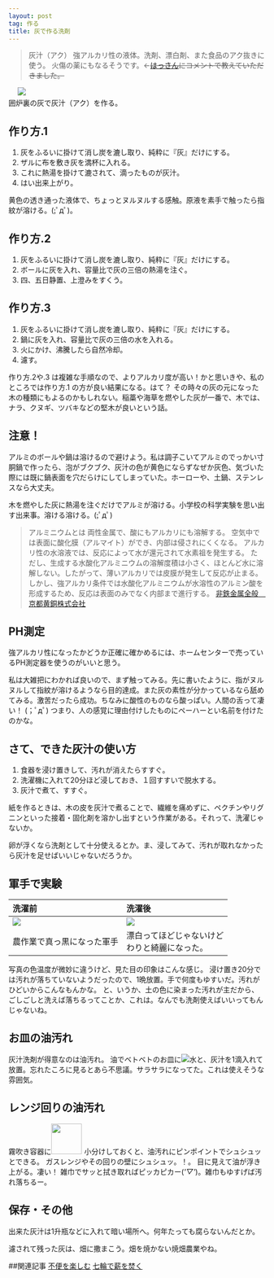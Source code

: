 ```yaml
---
layout: post
tag: 作る
title: 灰で作る洗剤
---
```


> 灰汁（アク）
> 強アルカリ性の液体。洗剤、漂白剤、また食品のアク抜きに使う。
> 火傷の薬にもなるそうです。←<s><a href="#IDComment1045563806">はっさん</a>にコメントで教えていただきました。</s>

　
![](https://kobapan.com/f/14064907143_d0d5254946.jpg)  
囲炉裏の灰で灰汁（アク）を作る。

## 作り方.1
1. 灰をふるいに掛けて消し炭を漉し取り、純粋に『灰』だけにする。
2. ザルに布を敷き灰を満杯に入れる。
3. これに熱湯を掛けて漉されて、滴ったものが灰汁。
4. はい出来上がり。

黄色の透き通った液体で、ちょっとヌルヌルする感触。原液を素手で触ったら指紋が溶ける。(;ﾟдﾟ)。

## 作り方.2
1. 灰をふるいに掛けて消し炭を漉し取り、純粋に『灰』だけにする。
2. ボールに灰を入れ、容量比で灰の三倍の熱湯を注ぐ。
3. 四、五日静置、上澄みをすくう。

## 作り方.3
1. 灰をふるいに掛けて消し炭を漉し取り、純粋に『灰』だけにする。
2. 鍋に灰を入れ、容量比で灰の三倍の水を入れる。
3. 火にかけ、沸騰したら自然冷却。
4. 濾す。

作り方.2や.3 は複雑な手順なので、よりアルカリ度が高い！かと思いきや、私のところでは作り方.1 の方が良い結果になる。はて？ その時々の灰の元になった木の種類にもよるのかもしれない。稲藁や海草を燃やした灰が一番で、木では、ナラ、クヌギ、ツバキなどの堅木が良いという話。

## 注意！
アルミのボールや鍋は溶けるので避けよう。私は調子こいてアルミのでっかい寸胴鍋で作ったら、泡がブクブク、灰汁の色が黄色にならずなぜか灰色、気づいた際には既に鍋表面を穴だらけにしてしまっていた。ホーローや、土鍋、ステンレスなら大丈夫。

木を燃やした灰に熱湯を注ぐだけでアルミが溶ける。小学校の科学実験を思い出す出来事。溶ける溶ける。(;ﾟдﾟ)
> アルミニウムとは
> 両性金属で、酸にもアルカリにも溶解する。
> 空気中では表面に酸化膜（アルマイト）ができ、内部は侵されにくくなる。
> アルカリ性の水溶液では、反応によって水が還元されて水素祖を発生する。
> ただし、生成する水酸化アルミニウムの溶解度積は小さく、ほとんど水に溶解しない。したがって、薄いアルカリでは皮膜が発生して反応が止まる。
> しかし、強アルカリ条件では水酸化アルミニウムが水溶性のアルミン酸を形成するため、反応は表面のみでなく内部まで進行する。
> [非鉄金属全般　京都黄銅株式会社](http://kyoto-oudou.co.jp/contents2.html)



## PH測定

強アルカリ性になったかどうか正確に確かめるには、ホームセンターで売っているPH測定器を使うのがいいと思う。

私は大雑把にわかれば良いので、まず触ってみる。先に書いたように、指がヌルヌルして指紋が溶けるようなら目的達成。また灰の素性が分かっているなら舐めてみる。激苦だったら成功。ちなみに酸性のものなら酸っぱい。人間の舌って凄い！ (；ﾟдﾟ) つまり、人の感覚に理由付けしたものにペーハーとい名前を付けたのかな。


## さて、できた灰汁の使い方
1. 食器を浸け置きして、汚れが消えたらすすぐ。
2. 洗濯機に入れて20分ほど浸しておき、１回すすいで脱水する。
3. 灰汁で煮て、すすぐ。

紙を作るときは、木の皮を灰汁で煮ることで、繊維を痛めずに、ペクチンやリグニンといった接着・固化剤を溶かし出すという作業がある。それって、洗濯じゃないか。

卵が浮くなら洗剤として十分使えるとか。ま、浸してみて、汚れが取れなかったら灰汁を足せばいいじゃないだろうか。



## 軍手で実験

洗濯前 | 洗濯後
:----- | :-----
![](https://kobapan.com/f/14025832576_40d08af778_m.jpg) | ![](https://kobapan.com/f/13883154047_43303d5bf6_m.jpg)
農作業で真っ黒になった軍手 | 漂白ってほどじゃないけど<br>わりと綺麗になった。

写真の色温度が微妙に違うけど、見た目の印象はこんな感じ。
浸け置き20分では汚れが落ちていないようだったので、1晩放置。手で何度もゆすいだ。汚れがひどいからこんなもんかな。
と、いうか、土の色に染まった汚れが主だから、ごしごしと洗えば落ちるってことか、これは。なんでも洗剤使えばいいってもんじゃないね。

## お皿の油汚れ
灰汁洗剤が得意なのは油汚れ。
油でベトベトのお皿に![](https://kobapan.com/f/13883524690_ab1a8221de.jpg)水と、灰汁を1滴入れて放置。忘れたころに見るとあら不思議。サラサラになってた。これは使えそうな雰囲気。

## レンジ回りの油汚れ
霧吹き容器に<img width="60px" style="margin-bottom: -15px; margin-right: 5px;" src="https://kobapan.com/f/14046966536_8e4390016d_t.jpg" alt="">小分けしておくと、油汚れにピンポイントでシュシュッとできる。
ガスレンジやその回りの壁にシュシュッ。！。 目に見えて油が浮き上がる。凄い！
雑巾でサッと拭き取ればピッカピカー(*'▽'*)。雑巾もゆすげば汚れ落ちるー。

## 保存・その他
出来た灰汁は1升瓶などに入れて暗い場所へ。何年たっても腐らないんだとか。

濾されて残った灰は、畑に撒まこう。畑を焼かない焼畑農業やね。


##関連記事
[不便を楽しむ](http://kobapan.com/blog/2010/09/17/fuben.html)
[七輪で薪を焚く](http://kobapan.com/blog/2017/03/23/hichirin.html)
